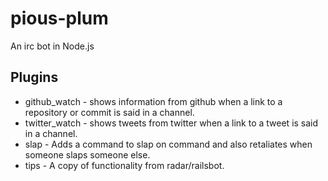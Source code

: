pious-plum
==========

An irc bot in Node.js


Plugins
-------

* github_watch - shows information from github when a link to a repository or commit is said in a channel. 
* twitter_watch - shows tweets from twitter when a link to a tweet is said in a channel. 
* slap - Adds a command to slap on command and also retaliates when someone slaps someone else. 
* tips - A copy of functionality from radar/railsbot. 